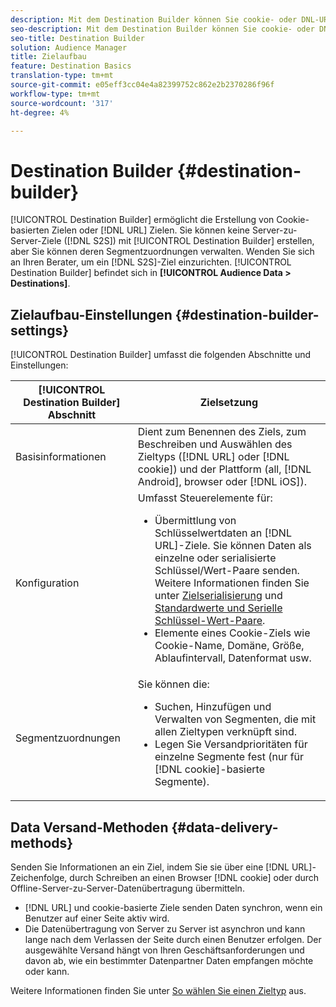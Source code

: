 ```yaml
---
description: Mit dem Destination Builder können Sie cookie- oder DNL-URL-Ziele erstellen. Sie können mit dem Destination Builder keine Server-zu-Server-(S2S-)Ziele erstellen, aber Sie können deren Segmentzuordnungen verwalten. Wenden Sie sich an Ihren Berater, um ein S2S-Ziel einzurichten. Der Destination Builder befindet sich unter "Audience-Daten"> "Ziele".
seo-description: Mit dem Destination Builder können Sie cookie- oder DNL-URL-Ziele erstellen. Sie können mit dem Destination Builder keine Server-zu-Server-(S2S-)Ziele erstellen, aber Sie können deren Segmentzuordnungen verwalten. Wenden Sie sich an Ihren Berater, um ein S2S-Ziel einzurichten. Der Destination Builder befindet sich unter "Audience-Daten"> "Ziele".
seo-title: Destination Builder
solution: Audience Manager
title: Zielaufbau
feature: Destination Basics
translation-type: tm+mt
source-git-commit: e05eff3cc04e4a82399752c862e2b2370286f96f
workflow-type: tm+mt
source-wordcount: '317'
ht-degree: 4%

---
```



# Destination Builder {#destination-builder}

[!UICONTROL Destination Builder] ermöglicht die Erstellung von Cookie-basierten Zielen oder  [!DNL URL] Zielen. Sie können keine Server-zu-Server-Ziele ([!DNL S2S]) mit [!UICONTROL Destination Builder] erstellen, aber Sie können deren Segmentzuordnungen verwalten. Wenden Sie sich an Ihren Berater, um ein [!DNL S2S]-Ziel einzurichten. [!UICONTROL Destination Builder] befindet sich in  **[!UICONTROL Audience Data > Destinations]**.

## Zielaufbau-Einstellungen {#destination-builder-settings}

<!-- destination-builder.xml -->

[!UICONTROL Destination Builder] umfasst die folgenden Abschnitte und Einstellungen:

| [!UICONTROL Destination Builder] Abschnitt | Zielsetzung |
|--- |--- |
| Basisinformationen | Dient zum Benennen des Ziels, zum Beschreiben und Auswählen des Zieltyps ([!DNL URL] oder [!DNL cookie]) und der Plattform (all, [!DNL Android], browser oder [!DNL iOS]). |
| Konfiguration | Umfasst Steuerelemente für: <br/><ul><li>Übermittlung von Schlüsselwertdaten an [!DNL URL]-Ziele. Sie können Daten als einzelne oder serialisierte Schlüssel/Wert-Paare senden. Weitere Informationen finden Sie unter [Zielserialisierung](../../features/destinations/key-value-pairs.md#destination-serialized) und [Standardwerte und Serielle Schlüssel-Wert-Paare](../../features/destinations/key-value-pairs.md). </li><li>Elemente eines Cookie-Ziels wie Cookie-Name, Domäne, Größe, Ablaufintervall, Datenformat usw.</li></ul> |
| Segmentzuordnungen | Sie können die: <br/><ul><li>Suchen, Hinzufügen und Verwalten von Segmenten, die mit allen Zieltypen verknüpft sind. </li><li>Legen Sie Versandprioritäten für einzelne Segmente fest (nur für [!DNL cookie]-basierte Segmente).</li></ul> |

## Data Versand-Methoden {#data-delivery-methods}

Senden Sie Informationen an ein Ziel, indem Sie sie über eine [!DNL URL]-Zeichenfolge, durch Schreiben an einen Browser [!DNL cookie] oder durch Offline-Server-zu-Server-Datenübertragung übermitteln.

* [!DNL URL] und cookie-basierte Ziele senden Daten synchron, wenn ein Benutzer auf einer Seite aktiv wird.
* Die Datenübertragung von Server zu Server ist asynchron und kann lange nach dem Verlassen der Seite durch einen Benutzer erfolgen. Der ausgewählte Versand hängt von Ihren Geschäftsanforderungen und davon ab, wie ein bestimmter Datenpartner Daten empfangen möchte oder kann.

Weitere Informationen finden Sie unter [So wählen Sie einen Zieltyp](../../features/destinations/destinations.md) aus.